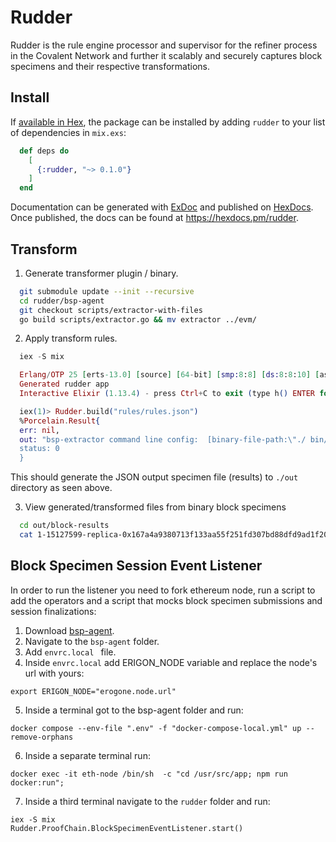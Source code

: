 # Rudder

Rudder is the rule engine processor and supervisor for the refiner process in the Covalent Network and further it scalably and securely captures block specimens and their respective transformations.

## Install

If [available in Hex](https://hex.pm/docs/publish), the package can be installed
by adding `rudder` to your list of dependencies in `mix.exs`:

  ```elixir
    def deps do
      [
        {:rudder, "~> 0.1.0"}
      ]
    end
  ```

Documentation can be generated with [ExDoc](https://github.com/elixir-lang/ex_doc)
and published on [HexDocs](https://hexdocs.pm). Once published, the docs can
be found at <https://hexdocs.pm/rudder>.

## Transform

1. Generate transformer plugin / binary.

  ```bash
    git submodule update --init --recursive
    cd rudder/bsp-agent
    git checkout scripts/extractor-with-files
    go build scripts/extractor.go && mv extractor ../evm/
  ```

2. Apply transform rules.

  ```elixir
    iex -S mix

    Erlang/OTP 25 [erts-13.0] [source] [64-bit] [smp:8:8] [ds:8:8:10] [async-threads:1] [jit:ns] [dtrace]
    Generated rudder app
    Interactive Elixir (1.13.4) - press Ctrl+C to exit (type h() ENTER for help)

    iex(1)> Rudder.build("rules/rules.json")
    %Porcelain.Result{
    err: nil,
    out: "bsp-extractor command line config:  [binary-file-path:\"./ bin/block-specimens/\" codec-path:\"./bsp-agent/codec/block-ethereum.avsc\" indent-json:\"0\" output-file-path:\"./out/block-results/\"]\n\nfile:  out/block-results/1-15127599-replica-0x167a4a9380713f133aa55f251fd307bd88dfd9ad1f2087346e1b741ff47ba7f5-specimen.json bytes:  1563265\n\nfile:  out/block-results/1-15127600-replica-0x14a2d5978dcde0e6988871c1a246bea31e44f73467f7c242f9cd19c30cd5f8b1-specimen.json bytes:  2761078\n\nfile:  out/block-results/1-15127601-replica-0x4757d9272c0f4c5f961667d43265123d22d7459d63f2041866df2962758c6070-specimen.json bytes:  3693996\n\nfile:  out/block-results/
    status: 0
    }
  ```

This should generate the JSON output specimen file (results) to `./out` directory as seen above.

3. View generated/transformed files from binary block specimens

  ```bash
    cd out/block-results
    cat 1-15127599-replica-0x167a4a9380713f133aa55f251fd307bd88dfd9ad1f2087346e1b741ff47ba7f5-specimen.json
  ```

## Block Specimen Session Event Listener
In order to run the listener you need to fork ethereum node, run a script to add the operators and a script that mocks block specimen submissions and session finalizations:
1. Download [bsp-agent](https://github.com/covalenthq/bsp-agent).
2. Navigate to the `bsp-agent` folder. 
3. Add `envrc.local ` file.
4. Inside `envrc.local` add ERIGON_NODE variable and replace the node's url with yours:
```
export ERIGON_NODE="erogone.node.url"
```
5. Inside a terminal got to the bsp-agent folder and run: 
``` 
docker compose --env-file ".env" -f "docker-compose-local.yml" up --remove-orphans
```
6. Inside a separate terminal run:
```
docker exec -it eth-node /bin/sh  -c "cd /usr/src/app; npm run docker:run";
```
7. Inside a third terminal navigate to the `rudder` folder and run:
```
iex -S mix 
Rudder.ProofChain.BlockSpecimenEventListener.start()
```
